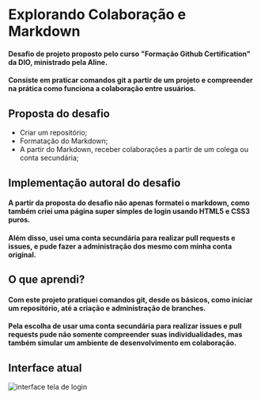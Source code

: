# Explorando Colaboração e Markdown
#### Desafio de projeto proposto pelo curso "Formação Github Certification" da DIO, ministrado pela Aline. 
#### Consiste em praticar comandos git a partir de um projeto e compreender na prática como funciona a colaboração entre usuários.

## Proposta do desafio
* Criar um repositório;
* Formatação do Markdown;
* A partir do Markdown, receber colaborações a partir de um colega ou conta secundária;

## Implementação autoral do desafio
#### A partir da proposta do desafio não apenas formatei o markdown, como também criei uma página super simples de login usando HTML5 e CSS3 puros. 
#### Além disso, usei uma conta secundária para realizar pull requests e issues, e pude fazer a administração dos mesmo com minha conta original.

## O que aprendi?
#### Com este projeto pratiquei comandos git, desde os básicos, como iniciar um repositório, até a criação e administração de branches.
#### Pela escolha de usar uma conta secundária para realizar issues e pull requests pude não somente compreender suas individualidades, mas também simular um ambiente de desenvolvimento em colaboração.

## Interface atual

![interface tela de login](https://github.com/user-attachments/assets/5fcc5cd9-e2cf-4575-9fe0-4e5467a66e93)

